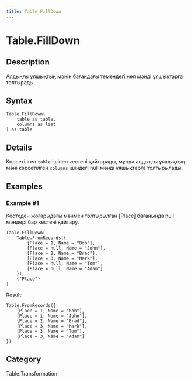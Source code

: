 ```yaml
---
title: Table.FillDown
---
```


# Table.FillDown


## Description

Алдыңғы ұяшықтың мәнін бағандағы төмендегі нөл мәнді ұяшықтарға толтырады.


## Syntax

```powerquery
Table.FillDown(
    table as table,
    columns as list
) as table
```


## Details

Көрсетілген <code>table</code> ішінен кестені қайтарады, мұнда алдыңғы ұяшықтың мәні көрсетілген <code>columns</code> ішіндегі null мәнді ұяшықтарға толтырылады.


## Examples

### Example #1 
Кестеден жоғарыдағы мәнмен толтырылған [Place] бағанында null мәндері бар кестені қайтару.
```powerquery
Table.FillDown(
    Table.FromRecords({
        [Place = 1, Name = "Bob"],
        [Place = null, Name = "John"],
        [Place = 2, Name = "Brad"],
        [Place = 3, Name = "Mark"],
        [Place = null, Name = "Tom"],
        [Place = null, Name = "Adam"]
    }),
    {"Place"}
)
```

Result: 
```powerquery
Table.FromRecords({
    [Place = 1, Name = "Bob"],
    [Place = 1, Name = "John"],
    [Place = 2, Name = "Brad"],
    [Place = 3, Name = "Mark"],
    [Place = 3, Name = "Tom"],
    [Place = 3, Name = "Adam"]
})
```




## Category
Table.Transformation
